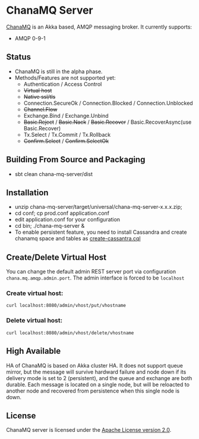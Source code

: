 # ChanaMQ Server

[ChanaMQ](http://https://github.com/qingmang-team/chana-mq) is an Akka based, AMQP messaging broker. It currently supports:

 * AMQP 0-9-1

## Status

 * ChanaMQ is still in the alpha phase.
 * Methods/Features are not supported yet:
   * Authentication / Access Control
   * ~~Virtual host~~ 
   * ~~Native ssl/tls~~
   * Connection.SecureOk / Connection.Blocked / Connection.Unblocked
   * ~~Channel.Flow~~
   * Exchange.Bind / Exchange.Unbind
   * ~~Basic.Reject~~ / ~~Basic.Nack~~ / ~~Basic.Recover~~ / Basic.RecoverAsync(use Basic.Recover)
   * Tx.Select / Tx.Commit / Tx.Rollback
   * ~~Confirm.Select~~ / ~~Confirm.SelectOk~~

## Building From Source and Packaging

 * sbt clean chana-mq-server/dist

## Installation

 * unzip chana-mq-server/target/universal/chana-mq-server-x.x.x.zip; 
 * cd conf; cp prod.conf application.conf
 * edit application.conf for your configuration
 * cd bin; ./chana-mq-server &
 * To enable persistent feature, you need to install Cassandra and create chanamq space and tables as [create-cassantra.cql](https://github.com/qingmang-team/chanamq/blob/master/chana-mq-server/src/main/resources/create-cassantra.cql)

## Create/Delete Virtual Host 
 
You can change the default admin REST server port via configuration ```chana.mq.amqp.admin.port```. The admin interface is forced to be ```localhost```

### Create virtual host:
```
curl localhost:8080/admin/vhost/put/vhostname
```

### Delete virtual host:
```
curl localhost:8080/admin/vhost/delete/vhostname
```


## High Available

HA of ChanaMQ is based on Akka cluster HA. It does not support queue mirror, but the message will survive hardward failure and node down if its delivery mode is set to 2 (persistent), and the queue and exchange are both durable. Each message is located on a single node, but will be reloacted to another node and recovered from persistence when this single node is down.

## License

ChanaMQ server is licensed under the [Apache License version 2.0](LICENSE-APACHE2).

